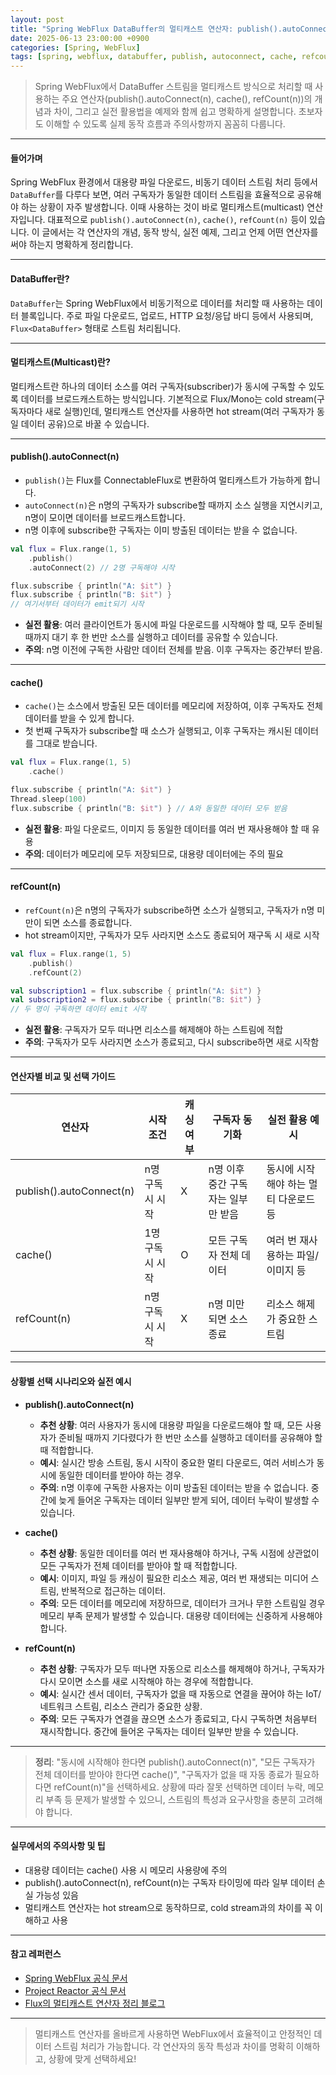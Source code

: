 ```yaml
---
layout: post
title: "Spring WebFlux DataBuffer의 멀티캐스트 연산자: publish().autoConnect(n), cache(), refCount(n) 완전정리"
date: 2025-06-13 23:00:00 +0900
categories: [Spring, WebFlux]
tags: [spring, webflux, databuffer, publish, autoconnect, cache, refcount]
---
```


> Spring WebFlux에서 DataBuffer 스트림을 멀티캐스트 방식으로 처리할 때 사용하는 주요 연산자(publish().autoConnect(n), cache(), refCount(n))의 개념과 차이, 그리고 실전 활용법을 예제와 함께 쉽고 명확하게 설명합니다.
> 초보자도 이해할 수 있도록 실제 동작 흐름과 주의사항까지 꼼꼼히 다룹니다.

---

#### 들어가며

Spring WebFlux 환경에서 대용량 파일 다운로드, 비동기 데이터 스트림 처리 등에서 `DataBuffer`를 다루다 보면, 여러 구독자가 동일한 데이터 스트림을 효율적으로 공유해야 하는 상황이 자주 발생합니다. 이때 사용하는 것이 바로 멀티캐스트(multicast) 연산자입니다. 대표적으로 `publish().autoConnect(n)`, `cache()`, `refCount(n)` 등이 있습니다. 이 글에서는 각 연산자의 개념, 동작 방식, 실전 예제, 그리고 언제 어떤 연산자를 써야 하는지 명확하게 정리합니다.

---

#### DataBuffer란?

`DataBuffer`는 Spring WebFlux에서 비동기적으로 데이터를 처리할 때 사용하는 데이터 블록입니다. 주로 파일 다운로드, 업로드, HTTP 요청/응답 바디 등에서 사용되며, `Flux<DataBuffer>` 형태로 스트림 처리됩니다.

---

#### 멀티캐스트(Multicast)란?

멀티캐스트란 하나의 데이터 소스를 여러 구독자(subscriber)가 동시에 구독할 수 있도록 데이터를 브로드캐스트하는 방식입니다. 기본적으로 Flux/Mono는 cold stream(구독자마다 새로 실행)인데, 멀티캐스트 연산자를 사용하면 hot stream(여러 구독자가 동일 데이터 공유)으로 바꿀 수 있습니다.

---

#### publish().autoConnect(n)

- `publish()`는 Flux를 ConnectableFlux로 변환하여 멀티캐스트가 가능하게 합니다.
- `autoConnect(n)`은 n명의 구독자가 subscribe할 때까지 소스 실행을 지연시키고, n명이 모이면 데이터를 브로드캐스트합니다.
- n명 이후에 subscribe한 구독자는 이미 방출된 데이터는 받을 수 없습니다.

```kotlin
val flux = Flux.range(1, 5)
    .publish()
    .autoConnect(2) // 2명 구독해야 시작

flux.subscribe { println("A: $it") }
flux.subscribe { println("B: $it") }
// 여기서부터 데이터가 emit되기 시작
```

- **실전 활용**: 여러 클라이언트가 동시에 파일 다운로드를 시작해야 할 때, 모두 준비될 때까지 대기 후 한 번만 소스를 실행하고 데이터를 공유할 수 있습니다.
- **주의**: n명 이전에 구독한 사람만 데이터 전체를 받음. 이후 구독자는 중간부터 받음.

---

#### cache()

- `cache()`는 소스에서 방출된 모든 데이터를 메모리에 저장하여, 이후 구독자도 전체 데이터를 받을 수 있게 합니다.
- 첫 번째 구독자가 subscribe할 때 소스가 실행되고, 이후 구독자는 캐시된 데이터를 그대로 받습니다.

```kotlin
val flux = Flux.range(1, 5)
    .cache()

flux.subscribe { println("A: $it") }
Thread.sleep(100)
flux.subscribe { println("B: $it") } // A와 동일한 데이터 모두 받음
```

- **실전 활용**: 파일 다운로드, 이미지 등 동일한 데이터를 여러 번 재사용해야 할 때 유용
- **주의**: 데이터가 메모리에 모두 저장되므로, 대용량 데이터에는 주의 필요

---

#### refCount(n)

- `refCount(n)`은 n명의 구독자가 subscribe하면 소스가 실행되고, 구독자가 n명 미만이 되면 소스를 종료합니다.
- hot stream이지만, 구독자가 모두 사라지면 소스도 종료되어 재구독 시 새로 시작

```kotlin
val flux = Flux.range(1, 5)
    .publish()
    .refCount(2)

val subscription1 = flux.subscribe { println("A: $it") }
val subscription2 = flux.subscribe { println("B: $it") }
// 두 명이 구독하면 데이터 emit 시작
```

- **실전 활용**: 구독자가 모두 떠나면 리소스를 해제해야 하는 스트림에 적합
- **주의**: 구독자가 모두 사라지면 소스가 종료되고, 다시 subscribe하면 새로 시작함

---

#### 연산자별 비교 및 선택 가이드

| 연산자                | 시작 조건               | 캐싱 여부 | 구독자 동기화 | 실전 활용 예시                        |
|----------------------|------------------------|-----------|--------------|--------------------------------------|
| publish().autoConnect(n) | n명 구독 시 시작          | X         | n명 이후 중간 구독자는 일부만 받음 | 동시에 시작해야 하는 멀티 다운로드 등   |
| cache()              | 1명 구독 시 시작         | O         | 모든 구독자 전체 데이터 | 여러 번 재사용하는 파일/이미지 등     |
| refCount(n)          | n명 구독 시 시작          | X         | n명 미만 되면 소스 종료 | 리소스 해제가 중요한 스트림          |

---

#### 상황별 선택 시나리오와 실전 예시

- **publish().autoConnect(n)**
    - **추천 상황**: 여러 사용자가 동시에 대용량 파일을 다운로드해야 할 때, 모든 사용자가 준비될 때까지 기다렸다가 한 번만 소스를 실행하고 데이터를 공유해야 할 때 적합합니다.
    - **예시**: 실시간 방송 스트림, 동시 시작이 중요한 멀티 다운로드, 여러 서비스가 동시에 동일한 데이터를 받아야 하는 경우.
    - **주의**: n명 이후에 구독한 사용자는 이미 방출된 데이터는 받을 수 없습니다. 중간에 늦게 들어온 구독자는 데이터 일부만 받게 되어, 데이터 누락이 발생할 수 있습니다.

- **cache()**
    - **추천 상황**: 동일한 데이터를 여러 번 재사용해야 하거나, 구독 시점에 상관없이 모든 구독자가 전체 데이터를 받아야 할 때 적합합니다.
    - **예시**: 이미지, 파일 등 캐싱이 필요한 리소스 제공, 여러 번 재생되는 미디어 스트림, 반복적으로 접근하는 데이터.
    - **주의**: 모든 데이터를 메모리에 저장하므로, 데이터가 크거나 무한 스트림일 경우 메모리 부족 문제가 발생할 수 있습니다. 대용량 데이터에는 신중하게 사용해야 합니다.

- **refCount(n)**
    - **추천 상황**: 구독자가 모두 떠나면 자동으로 리소스를 해제해야 하거나, 구독자가 다시 모이면 소스를 새로 시작해야 하는 경우에 적합합니다.
    - **예시**: 실시간 센서 데이터, 구독자가 없을 때 자동으로 연결을 끊어야 하는 IoT/네트워크 스트림, 리소스 관리가 중요한 상황.
    - **주의**: 모든 구독자가 연결을 끊으면 소스가 종료되고, 다시 구독하면 처음부터 재시작합니다. 중간에 들어온 구독자는 데이터 일부만 받을 수 있습니다.

---

> **정리**: "동시에 시작해야 한다면 publish().autoConnect(n)", "모든 구독자가 전체 데이터를 받아야 한다면 cache()", "구독자가 없을 때 자동 종료가 필요하다면 refCount(n)"을 선택하세요. 상황에 따라 잘못 선택하면 데이터 누락, 메모리 부족 등 문제가 발생할 수 있으니, 스트림의 특성과 요구사항을 충분히 고려해야 합니다.

---

#### 실무에서의 주의사항 및 팁

- 대용량 데이터는 cache() 사용 시 메모리 사용량에 주의
- publish().autoConnect(n), refCount(n)는 구독자 타이밍에 따라 일부 데이터 손실 가능성 있음
- 멀티캐스트 연산자는 hot stream으로 동작하므로, cold stream과의 차이를 꼭 이해하고 사용

---

#### 참고 레퍼런스

- [Spring WebFlux 공식 문서](https://docs.spring.io/spring-framework/docs/current/reference/html/web-reactive.html)
- [Project Reactor 공식 문서](https://projectreactor.io/docs/core/release/reference/)
- [Flux의 멀티캐스트 연산자 정리 블로그](https://medium.com/@devkuma/reactor-core-flux-hot-cold-1e9b7b7c8c4e)

---

> 멀티캐스트 연산자를 올바르게 사용하면 WebFlux에서 효율적이고 안정적인 데이터 스트림 처리가 가능합니다. 각 연산자의 동작 특성과 차이를 명확히 이해하고, 상황에 맞게 선택하세요!
